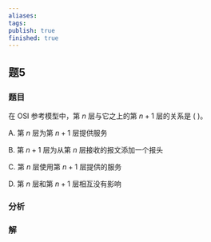 ```yaml
---
aliases: 
tags: 
publish: true
finished: true
---
```

## 题5
### 题目
在 OSI 参考模型中，第 $n$ 层与它之上的第 $n + 1$ 层的关系是 ( )。

A. 第 $n$ 层为第 $n + 1$ 层提供服务

B. 第 $n + 1$ 层为从第 $n$ 层接收的报文添加一个报头

C. 第 $n$ 层使用第 $n + 1$ 层提供的服务

D. 第 $n$ 层和第 $n + 1$ 层相互没有影响
### 分析

### 解
